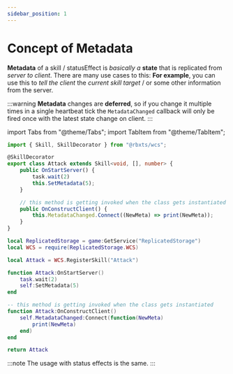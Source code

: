 ```yaml
---
sidebar_position: 1
---
```


# Concept of Metadata

**Metadata** of a skill / statusEffect is *basically a* **state** that is replicated from *server to client*.
There are many use cases to this: **For example**, you can use this to *tell the client* the *current skill target* / or some
other information from the server.

:::warning
**Metadata** changes are **deferred**, so if you change it multiple times in a single heartbeat tick the `MetadataChanged` callback
will only be fired once with the latest state change on client.
:::

import Tabs from "@theme/Tabs";
import TabItem from "@theme/TabItem";

<Tabs groupId="languages">
<TabItem value="TypeScript" default>

```ts title="attack.ts" showLineNumbers
import { Skill, SkillDecorator } from "@rbxts/wcs";

@SkillDecorator
export class Attack extends Skill<void, [], number> {
	public OnStartServer() {
		task.wait(2)
		this.SetMetadata(5);
	}

	// this method is getting invoked when the class gets instantiated
	public OnConstructClient() {
		this.MetadataChanged.Connect((NewMeta) => print(NewMeta));
	}
}
```

</TabItem>
<TabItem value="Luau">

```lua title="attack.lua" showLineNumbers
local ReplicatedStorage = game:GetService("ReplicatedStorage")
local WCS = require(ReplicatedStorage.WCS)

local Attack = WCS.RegisterSkill("Attack")

function Attack:OnStartServer()
	task.wait(2)
	self:SetMetadata(5)
end

-- this method is getting invoked when the class gets instantiated
function Attack:OnConstructClient()
	self.MetadataChanged:Connect(function(NewMeta)
		print(NewMeta)
	end)
end

return Attack
```

</TabItem>
</Tabs>

:::note
The usage with status effects is the same.
:::